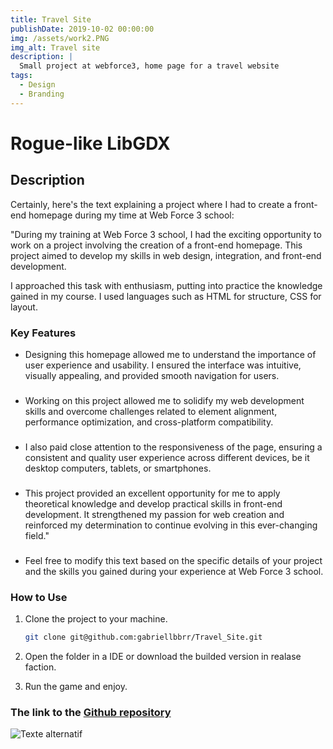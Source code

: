 ```yaml
---
title: Travel Site
publishDate: 2019-10-02 00:00:00
img: /assets/work2.PNG
img_alt: Travel site
description: |
  Small project at webforce3, home page for a travel website
tags:
  - Design
  - Branding
---
```


# Rogue-like LibGDX

## Description

Certainly, here's the text explaining a project where I had to create a front-end homepage during my time at Web Force 3 school:

"During my training at Web Force 3 school, I had the exciting opportunity to work on a project involving the creation of a front-end homepage. This project aimed to develop my skills in web design, integration, and front-end development.

I approached this task with enthusiasm, putting into practice the knowledge gained in my course. I used languages such as HTML for structure, CSS for layout.

### Key Features

- Designing this homepage allowed me to understand the importance of user experience and usability. I ensured the interface was intuitive, visually appealing, and provided smooth navigation for users.

###

- Working on this project allowed me to solidify my web development skills and overcome challenges related to element alignment, performance optimization, and cross-platform compatibility.

###

- I also paid close attention to the responsiveness of the page, ensuring a consistent and quality user experience across different devices, be it desktop computers, tablets, or smartphones.

###

- This project provided an excellent opportunity for me to apply theoretical knowledge and develop practical skills in front-end development. It strengthened my passion for web creation and reinforced my determination to continue evolving in this ever-changing field."

###

- Feel free to modify this text based on the specific details of your project and the skills you gained during your experience at Web Force 3 school.

### How to Use

1. Clone the project to your machine.
   ```bash
   git clone git@github.com:gabriellbbrr/Travel_Site.git
   ```
2. Open the folder in a IDE or download the builded version in realase faction.

3. Run the game and enjoy.

### The link to the [Github repository](https://github.com/gabriellbbrr/Travel_Site)

![Texte alternatif](/assets/travel_3.png "Le titre de mon image")
